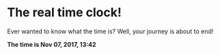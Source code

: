 # The real time clock!

Ever wanted to know what the time is? Well, your journey is about to end!

**The time is Nov 07, 2017, 13:42**